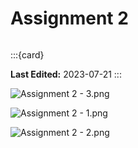 # Assignment 2

```{tags} Curves, Lists
```

:::{card}

**Last Edited:** 2023-07-21
:::

![Assignment 2 - 3.png](Assignment_2_-_3.png)

![Assignment 2 - 1.png](Assignment_2_-_1.png)

![Assignment 2 - 2.png](Assignment_2_-_2.png)